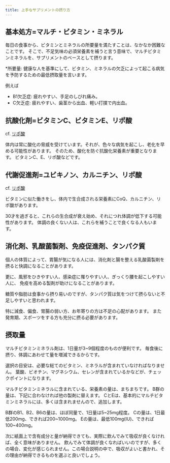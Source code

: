 ```yaml
---
title: 上手なサプリメントの摂り方
---
```


## 基本処方=マルチ・ビタミン・ミネラル

毎日の食事から、ビタミンとミネラルの所要量を満たすことは、なかなか困難なことです。
そこで、不足気味の必須栄養素を補うと言う意味で、マルチビタミンミネラルを、サプリメントのベースとして摂ります。

*所要量: 健康な人を基準にして、ビタミン、ミネラルの欠乏によって起こる病気を予防するための最低摂取量を言います。

例えば

- B1欠乏症: 疲れやすい、手足のしびれ痛み。
- C欠乏症: 疲れやすい、歯茎から出血、軽い打撲で内出血。

## 抗酸化剤=ビタミンC、ビタミンE、リポ酸

cf. [リポ酸](/nutri/lipoicacid/)

体内は常に酸化の脅威を受けています。それが、色々な病気を起こし、老化を早める可能性があります。
そのため、酸化を防ぐ抗酸化栄養素が重要となります。
ビタミンC、E、リポ酸などです。

## 代謝促進剤=ユビキノン、カルニチン、リポ酸

cf. [リポ酸](/nutri/lipoicacid/)

ビタミンに似た働きをし、体内で生合成される栄養素にCoQ、カルニチン、リポ酸があります。

30才を過ぎると、これらの生合成が衰え始め、それにつれ体調が低下する可能性があります。
体調の良くない人は、これらを補うことで良くなる人もいます。

## 消化剤、乳酸菌製剤、免疫促進剤、タンパク質

個人の体質によって、胃腸が気になる人には、消化剤と腸を整える乳酸菌製剤を摂ると快調になることがあります。

更に、風邪をひきやすい人、感染症に罹りやすい人、ぎっくり腰を起こしやすい人に、
免疫を高める製剤が助けになることがあります。

糖質や脂肪は食事から摂り易いのですが、タンパク質は気をつけて摂らないと不足しやすいと思われます。

特に減食、偏食、胃腸の弱い方、お年寄りの方は不足の心配があります。
また発育期、スポーツをする方も充分に摂る必要があります。

## 摂取量

マルチビタミンミネラル剤は、1日量が3~9個程度のものが便利です。
 毎食後に摂り、体調にあわせて量を増減できるからです。

選択の目安は、必要な総てのビタミン、ミネラルが含まれていなければなりません。
葉酸、ビオチン、マグネシウム、セレンが含まれているかなどが、チェックポイントになります。

マルチビタミンミネラルに含まれている、栄養素の量は、まちまちです。
B群の量は、下記に合わなければ他の製剤に替えます。
CとEは、基本的にマルチビタミンミネラルには、多くは含まれませんので、追加します。

B群のB1、B2、B6の量は、ほぼ同量で、1日量は5~25mg程度。
Cの量は、1日最低200mg、できれば200~1000mg。
Eの量は、最低100mg(IU)、できれば100~400mg。

次に紙面上で含有成分と量が納得できても、実際に飲んでみて吸収が良くなければ、全く意味がありません。
飲んでみて体調が良くなればいいのですが、多くの場合、変化が感じられません。この場合説明の中で、吸収がよいと書かれ、その理由が納得できるものを選ぶと良いでしょう。
